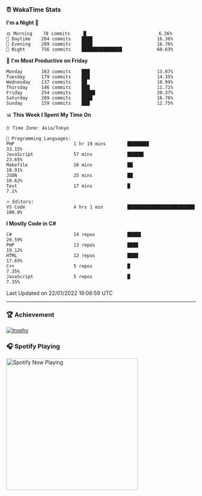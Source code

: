 ### ⏰ WakaTime Stats


<!--START_SECTION:waka-->
**I'm a Night 🦉** 

```text
🌞 Morning    78 commits     █                           6.26% 
🌆 Daytime    204 commits    ████                        16.36% 
🌃 Evening    209 commits    ████                        16.76% 
🌙 Night      756 commits    ███████████████             60.63%

```
📅 **I'm Most Productive on Friday** 

```text
Monday       163 commits    ███                         13.07% 
Tuesday      179 commits    ███                         14.35% 
Wednesday    137 commits    ██                          10.99% 
Thursday     146 commits    ███                         11.71% 
Friday       254 commits    █████                       20.37% 
Saturday     209 commits    ████                        16.76% 
Sunday       159 commits    ███                         12.75%

```


📊 **This Week I Spent My Time On** 

```text
⌚︎ Time Zone: Asia/Tokyo

💬 Programming Languages: 
PHP                      1 hr 19 mins        ████████                    33.15% 
JavaScript               57 mins             ██████                      23.65% 
Makefile                 26 mins             ██                          10.91% 
JSON                     25 mins             ██                          10.62% 
Text                     17 mins             █                           7.1%

🔥 Editors: 
VS Code                  4 hrs 1 min         █████████████████████████   100.0%

```

**I Mostly Code in C#** 

```text
C#                       14 repos            █████                       20.59% 
PHP                      13 repos            ████                        19.12% 
HTML                     12 repos            ████                        17.65% 
C++                      5 repos             █                           7.35% 
JavaScript               5 repos             █                           7.35%

```



 Last Updated on 22/01/2022 19:06:59 UTC
<!--END_SECTION:waka-->

---

### 🏆 Achievement

[![trophy](https://github-profile-trophy.vercel.app/?username=Slime-hatena&theme=flat&no-bg=true&no-frame=true&column=8)](https://github.com/ryo-ma/github-profile-trophy)

### 🎧 Spotify Playing

[<img src="https://spotify-now-playing-slime-hatena.vercel.app/api/spotify-playing" alt="Spotify Now Playing" width="350" />](https://open.spotify.com/user/slime_hatena)

<!--
**Slime-hatena/Slime-hatena** is a ✨ _special_ ✨ repository because its `README.md` (this file) appears on your GitHub profile.

Here are some ideas to get you started:

- 🔭 I’m currently working on ...
- 🌱 I’m currently learning ...
- 👯 I’m looking to collaborate on ...
- 🤔 I’m looking for help with ...
- 💬 Ask me about ...
- 📫 How to reach me: ...
- 😄 Pronouns: ...
- ⚡ Fun fact: ...
-->
